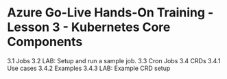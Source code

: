 # Azure Go-Live Hands-On Training - Lesson 3 - Kubernetes Core Components
3.1	Jobs
3.2	LAB: Setup and run a sample job.
3.3	Cron Jobs
3.4	CRDs
3.4.1	Use cases
3.4.2	Examples
3.4.3	LAB: Example CRD setup
